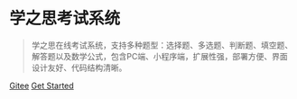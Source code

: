 
# 学之思考试系统

> 学之思在线考试系统，支持多种题型：选择题、多选题、判断题、填空题、解答题以及数学公式，包含PC端、小程序端，扩展性强，部署方便、界面设计友好、代码结构清晰。

[Gitee](https://gitee.com/mindskip/uexam)
[Get Started](#quick-start)
